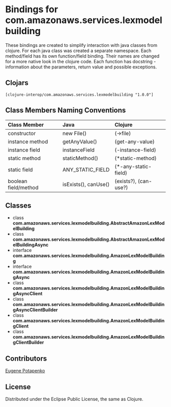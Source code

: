 # Bindings for com.amazonaws.services.lexmodelbuilding

These bindings are created to simplify interaction with java classes from clojure.
For each java class was created a separate namespace.
Each method/field has its own function/field binding.
Their names are changed for a more native look in the clojure code. Each function has docstring - information about the parameters, return value and possible exceptions.

## Clojars

```
[clojure-interop/com.amazonaws.services.lexmodelbuilding "1.0.0"]
```

## Class Members Naming Conventions

| Class Member | Java | Clojure |
|:--|:--|:--|
| constructor | new File() | (->file) |
| instance method | getAnyValue() | (get-any-value) |
| instance field | instanceField | (-instance-field) |
| static method | staticMethod() | (*static-method) |
| static field | ANY_STATIC_FIELD | (*-any-static-field) |
| boolean field/method | isExists(), canUse() | (exists?), (can-use?) |

## Classes

- class **com.amazonaws.services.lexmodelbuilding.AbstractAmazonLexModelBuilding**
- class **com.amazonaws.services.lexmodelbuilding.AbstractAmazonLexModelBuildingAsync**
- interface **com.amazonaws.services.lexmodelbuilding.AmazonLexModelBuilding**
- interface **com.amazonaws.services.lexmodelbuilding.AmazonLexModelBuildingAsync**
- class **com.amazonaws.services.lexmodelbuilding.AmazonLexModelBuildingAsyncClient**
- class **com.amazonaws.services.lexmodelbuilding.AmazonLexModelBuildingAsyncClientBuilder**
- class **com.amazonaws.services.lexmodelbuilding.AmazonLexModelBuildingClient**
- class **com.amazonaws.services.lexmodelbuilding.AmazonLexModelBuildingClientBuilder**

## Contributors

[Eugene Potapenko](https://github.com/potapenko/)

## License

Distributed under the Eclipse Public License, the same as Clojure.

